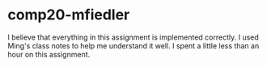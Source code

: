 # comp20-mfiedler
I believe that everything in this assignment is implemented correctly. I 
used Ming's class notes to help me understand it well. I spent a little 
less than an hour on this assignment.

